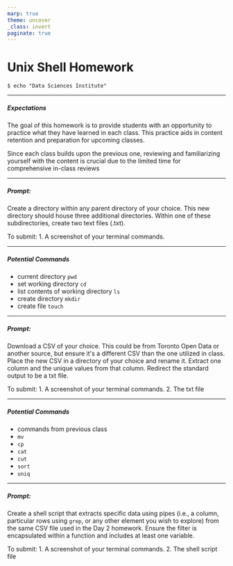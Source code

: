 ```yaml
---
marp: true
theme: uncover
_class: invert
paginate: true
---
```


# Unix Shell Homework
```
$ echo "Data Sciences Institute"
```

---
##### Expectations
The goal of this homework is to provide students with an opportunity to practice what they have learned in each class. This practice aids in content retention and preparation for upcoming classes.

Since each class builds upon the previous one, reviewing and familiarizing yourself with the content is crucial due to the limited time for comprehensive in-class reviews

---
##### Prompt:
Create a directory within any parent directory of your choice. This new directory should house three additional directories. Within one of these subdirectories, create two text files (.txt).

To submit:
    1. A screenshot of your terminal commands.

---
##### Potential Commands

- current directory `pwd`
- set working directory `cd`
- list contents of working directory `ls`
- create directory `mkdir`
- create file `touch`

---
##### Prompt:
Download a CSV of your choice. This could be from Toronto Open Data or another source, but ensure it's a different CSV than the one utilized in class. Place the new CSV in a directory of your choice and rename it. Extract one column and the unique values from that column. Redirect the standard output to be a txt file.

To submit:
    1. A screenshot of your terminal commands.
    2. The txt file

---
##### Potential Commands

- commands from previous class
- `mv`
- `cp`
- `cat`
- `cut`
- `sort`
- `uniq`

---
##### Prompt:
Create a shell script that extracts specific data using pipes (i.e., a column, particular rows using `grep`, or any other element you wish to explore) from the same CSV file used in the Day 2 homework. Ensure the filter is encapsulated within a function and includes at least one variable.

To submit:
    1. A screenshot of your terminal commands.
    2. The shell script file
